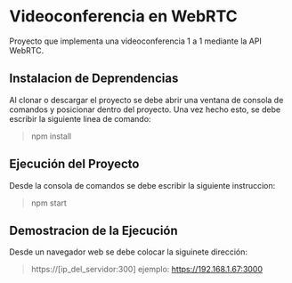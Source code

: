 # Videoconferencia en WebRTC
Proyecto que implementa una videoconferencia 1 a 1 mediante la API WebRTC.
## Instalacion de Deprendencias
Al clonar o descargar el proyecto se debe abrir una ventana de consola de comandos y posicionar dentro del proyecto.
Una vez hecho esto, se debe escribir la siguiente linea de comando:
> npm install

## Ejecución del Proyecto
Desde la consola de comandos se debe escribir la siguiente instruccion:
> npm start

## Demostracion de la Ejecución
Desde un navegador web se debe colocar la siguinete dirección:
> https://[ip_del_servidor:300]
ejemplo: https://192.168.1.67:3000
